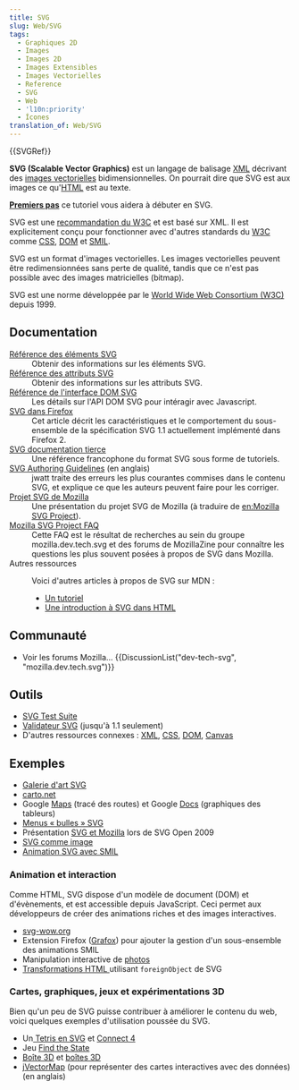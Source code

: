 ```yaml
---
title: SVG
slug: Web/SVG
tags:
  - Graphiques 2D
  - Images
  - Images 2D
  - Images Extensibles
  - Images Vectorielles
  - Reference
  - SVG
  - Web
  - 'l10n:priority'
  - Ícones
translation_of: Web/SVG
---
```

<div>{{SVGRef}}</div>

<p><strong>SVG (Scalable Vector Graphics)</strong> est un langage de balisage <a href="/fr/docs/Web/XML">XML</a> décrivant des <a href="https://fr.wikipedia.org/wiki/Image_vectorielle">images vectorielles</a> bidimensionnelles. On pourrait dire que SVG est aux images ce qu'<a href="/fr/docs/Web/HTML">HTML</a> est au texte.</span></p>

<p><strong><a href="/fr/SVG/Tutoriel" title="fr/SVG/Tutoriel">Premiers pas</a></strong> ce tutoriel vous aidera à débuter en SVG.</p>

<p>SVG est une <a href="http://www.w3.org/Graphics/SVG/">recommandation du W3C</a> et est basé sur XML. Il est explicitement conçu pour fonctionner avec d'autres standards du <a href="http://www.w3.org/">W3C</a> comme <a href="/fr/CSS" title="fr/CSS">CSS</a>, <a href="/fr/DOM" title="fr/DOM">DOM</a> et <a href="http://www.w3.org/AudioVideo/">SMIL</a>.</p>

<p>SVG est un format d'images vectorielles. Les images vectorielles peuvent être redimensionnées sans perte de qualité, tandis que ce n'est pas possible avec des images matricielles (bitmap).</p>

<p>SVG est une norme développée par le <a href="https://www.w3.org/">World Wide Web Consortium (W3C) </a>depuis 1999.</p>

<h2 id="Documentation">Documentation</h2>

<dl>
 <dt><a href="/fr/SVG/Element" title="fr/SVG/Element">Référence des éléments SVG</a></dt>
 <dd>Obtenir des informations sur les éléments SVG.</dd>
 <dt><a href="/fr/docs/Web/SVG/Attribute" title="/fr/docs/Web/SVG/Attribute">Référence des attributs SVG</a></dt>
 <dd>Obtenir des informations sur les attributs SVG.</dd>
 <dt><a href="/fr/docs/Référence_du_DOM_Gecko#Interfaces_SVG" title="/fr/docs/Référence_du_DOM_Gecko#Interfaces_SVG">Référence de l'interface DOM SVG</a></dt>
 <dd>Les détails sur l'API DOM SVG pour intéragir avec Javascript.</dd>
 <dt><a href="/fr/SVG_dans_Firefox" title="fr/SVG_dans_Firefox">SVG dans Firefox</a></dt>
 <dd>Cet article décrit les caractéristiques et le comportement du sous-ensemble de la spécification SVG 1.1 actuellement implémenté dans Firefox 2.</dd>
 <dt><a href="http://svground.fr/">SVG documentation tierce</a></dt>
 <dd>Une référence francophone du format SVG sous forme de tutoriels.</dd>
 <dt><a href="http://jwatt.org/svg/authoring/">SVG Authoring Guidelines</a> (en anglais)</dt>
 <dd>jwatt traite des erreurs les plus courantes commises dans le contenu SVG, et explique ce que les auteurs peuvent faire pour les corriger.</dd>
 <dt><a href="/fr/docs/Mozilla/Mozilla_SVG_Project" title="fr/Projet_SVG_de_Mozilla">Projet SVG de Mozilla</a></dt>
 <dd>Une présentation du projet SVG de Mozilla (à traduire de <a href="/fr/Mozilla_SVG_Project" title="en/Mozilla_SVG_Project">en:Mozilla SVG Project</a>).</dd>
 <dt><a href="http://www.mozilla.org/projects/svg/faq.html">Mozilla SVG Project FAQ</a></dt>
 <dd>Cette FAQ est le résultat de recherches au sein du groupe mozilla.dev.tech.svg et des forums de MozillaZine pour connaître les questions les plus souvent posées à propos de SVG dans Mozilla.</dd>
 <dt>Autres ressources</dt>
 <dd><p>Voici d'autres articles à propos de SVG sur MDN&nbsp;:</p>
 <ul>
  <li><a href="/fr/docs/Web/SVG/Tutoriel" title="/fr/docs/Web/SVG/Tutoriel">Un tutoriel</a></li>
  <li><a href="/fr/docs/Introduction_à_SVG_dans_HTML" title="/fr/docs/Introduction_à_SVG_dans_HTML">Une introduction à SVG dans HTML</a></li>
 </ul>
 </dd>
</dl>

<h2 id="Communauté">Communauté</h2>

<ul>
 <li>Voir les forums Mozilla... {{DiscussionList("dev-tech-svg", "mozilla.dev.tech.svg")}}</li>
</ul>

<h2 id="Outils">Outils</h2>

<ul>
 <li><a href="http://www.w3.org/Graphics/SVG/Test/">SVG Test Suite</a></li>
 <li><a href="http://validator.w3.org/">Validateur SVG</a> (jusqu'à 1.1 seulement)</li>
 <li>D'autres ressources connexes : <a href="/fr/docs/Web/XML" title="/fr/docs/XML">XML</a>, <a href="/fr/docs/CSS">CSS</a>, <a href="/fr/docs/DOM">DOM</a>, <a href="/fr/docs/HTML/Canvas">Canvas</a></li>
</ul>

<h2 id="Exemples">Exemples</h2>

<ul>
 <li><a href="http://plurib.us/1shot/2007/svg_gallery/">Galerie d'art SVG</a></li>
 <li><a href="http://www.carto.net/papers/svg/samples/">carto.net</a></li>
 <li>Google <a href="http://maps.google.com">Maps</a> (tracé des routes) et Google <a href="http://docs.google.com">Docs</a> (graphiques des tableurs)</li>
 <li><a href="http://starkravingfinkle.org/projects/demo/svg-bubblemenu-in-html.xml">Menus « bulles » SVG</a></li>
 <li>Présentation <a href="https://jwatt.org/blog/2009/11/16/slides-and-demos-from-svg-open-2009">SVG et Mozilla</a> lors de SVG Open 2009</li>
 <li><a href="/fr/docs/Web/SVG/SVG_en_tant_qu_image">SVG comme image</a></li>
 <li><a href="/fr/docs/Web/SVG/SVG_animation_with_SMIL">Animation SVG avec SMIL</a></li>
</ul>

<h3 id="Animation_et_interaction">Animation et interaction</h3>

<p>Comme HTML, SVG dispose d'un modèle de document (DOM) et d'évènements, et est accessible depuis JavaScript. Ceci permet aux développeurs de créer des animations riches et des images interactives.</p>

<ul>
 <li><a href="http://svg-wow.org/">svg-wow.org</a></li>
 <li>Extension Firefox (<a href="http://schepers.cc/grafox/">Grafox</a>) pour ajouter la gestion d'un sous-ensemble des animations SMIL</li>
 <li>Manipulation interactive de <a href="http://people.mozilla.com/~vladimir/demos/photos.svg">photos</a></li>
 <li><a href="http://starkravingfinkle.org/blog/2007/07/firefox-3-svg-foreignobject/">Transformations HTML </a>utilisant <code>foreignObject</code> de SVG</li>
</ul>

<h3 id="Cartes_graphiques_jeux_et_expérimentations_3D">Cartes, graphiques, jeux et expérimentations 3D</h3>
Bien qu'un peu de SVG puisse contribuer à améliorer le contenu du web, voici quelques exemples d'utilisation poussée du SVG.

<ul>
  <li>Un<a href="http://www.codedread.com/yastframe.php"> Tetris en SVG</a> et <a href="http://www.treebuilder.de/svg/connect4.svg">Connect 4</a></li>
  <li>Jeu <a href="http://dev.w3.org/SVG/tools/svgweb/samples/svg-files/USStates.svg">Find the State</a></li>
  <li><a href="http://www.treebuilder.de/default.asp?file=441875.xml">Boîte 3D</a> et <a href="http://www.treebuilder.de/default.asp?file=206524.xml">boîtes 3D</a></li>
  <li><a href="http://jvectormap.com/">jVectorMap</a> (pour représenter des cartes interactives avec des données) (en anglais)</li>
</ul>